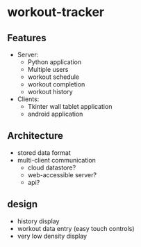 # workout-tracker
## Features
* Server:
    * Python application
    * Multiple users
    * workout schedule 
    * workout completion
    * workout history
* Clients:
    * Tkinter wall tablet application
    * android application
## Architecture
* stored data format
* multi-client communication
    * cloud datastore?
    * web-accessible server?
    * api?
## design 
* history display
* workout data entry (easy touch controls)
* very low density display